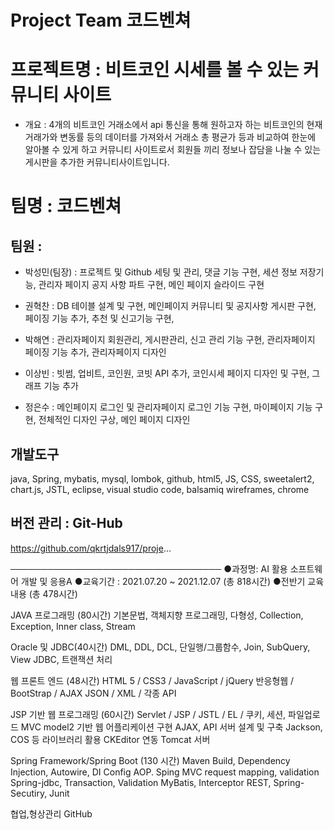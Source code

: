 # Project Team 코드벤쳐

# 프로젝트명 : 비트코인 시세를 볼 수 있는 커뮤니티 사이트

- 개요 : 4개의 비트코인 거래소에서 api 통신을 통해 원하고자 하는 비트코인의 현재 거래가와 변동률 등의 데이터를 가져와서 거래소 총 평균가 등과 비교하여 한눈에 알아볼 수 있게 하고 커뮤니티 사이트로서 회원들 끼리 정보나 잡담을 나눌 수 있는 게시판을 추가한 커뮤니티사이트입니다.

# 팀명 : 코드벤쳐

## 팀원 : 
- 박성민(팀장) : 프로젝트 및 Github 세팅 및 관리, 댓글 기능 구현, 세션 정보 저장기능, 관리자 페이지 공지 사항 파트 구현, 메인 페이지 슬라이드 구현 

- 권혁찬 : DB 테이블 설계 및 구현, 메인페이지 커뮤니티 및 공지사항 게시판 구현, 페이징 기능 추가, 추천 및 신고기능 구현, 

- 박해연 : 관리자페이지 회원관리, 게시판관리, 신고 관리 기능 구현, 관리자페이지 페이징 기능 추가, 관리자페이지 디자인 

- 이상빈 : 빗썸, 업비트, 코인원, 코빗 API 추가, 코인시세 페이지 디자인 및 구현, 그래프 기능 추가 

- 정은수 : 메인페이지 로그인 및 관리자페이지 로그인 기능 구현, 마이페이지 기능 구현, 전체적인 디자인 구상, 메인 페이지 디자인



## 개발도구 
java, Spring, mybatis, mysql, lombok, github, html5, JS, CSS, sweetalert2, chart.js, JSTL,
eclipse, visual studio code, balsamiq wireframes, chrome 

## 버전 관리 : Git-Hub
https://github.com/qkrtjdals917/proje...


──────────────────────────────────
●과정명: AI 활용 소프트웨어 개발 및 응용A
●교육기간 : 2021.07.20 ~ 2021.12.07 (총 818시간)
●전반기 교육내용 (총 478시간)

JAVA 프로그래밍 (80시간)
 기본문법, 객체지향 프로그래밍, 다형성, Collection, Exception, Inner class, Stream

Oracle 및 JDBC(40시간)
 DML, DDL, DCL, 단일행/그룹함수, Join, SubQuery, View
 JDBC, 트랜잭션 처리

웹 프론트 엔드  (48시간)
 HTML 5 / CSS3 / JavaScript / jQuery
 반응형웹 / BootStrap / AJAX
 JSON / XML / 각종 API

JSP 기반 웹 프로그래밍 (60시간)
 Servlet / JSP / JSTL / EL / 
 쿠키, 세션, 파일업로드
 MVC model2 기반 웹 어플리케이션 구현
 AJAX, API 서버 설계 및 구축
 Jackson, COS 등 라이브러리 활용
 CKEditor 연동
 Tomcat 서버

Spring Framework/Spring Boot (130 시간)
 Maven Build,
 Dependency Injection, Autowire, DI Config
 AOP. Sping MVC
 request mapping, validation
 Spring-jdbc, Transaction, Validation
 MyBatis, Interceptor
 REST, Spring-Secutiry,
 Junit

협업,형상관리
 GitHub


